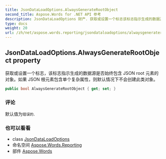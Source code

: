 ```yaml
---
title: JsonDataLoadOptions.AlwaysGenerateRootObject
second_title: Aspose.Words for .NET API 参考
description: JsonDataLoadOptions 财产. 获取或设置一个标志该标志指示生成的数据源是否始终包含 JSON root 元素的对象如果 JSON 根元素包含单个复杂属性则默认情况下不会创建此类对象
type: docs
weight: 20
url: /zh/net/aspose.words.reporting/jsondataloadoptions/alwaysgeneraterootobject/
---
```

## JsonDataLoadOptions.AlwaysGenerateRootObject property

获取或设置一个标志，该标志指示生成的数据源是否始终包含 JSON root 元素的对象。如果 JSON 根元素包含单个复杂属性，则默认情况下不会创建此类对象。

```csharp
public bool AlwaysGenerateRootObject { get; set; }
```

### 评论

默认值为`错误的`.

### 也可以看看

* class [JsonDataLoadOptions](../)
* 命名空间 [Aspose.Words.Reporting](../../jsondataloadoptions/)
* 部件 [Aspose.Words](../../../)


